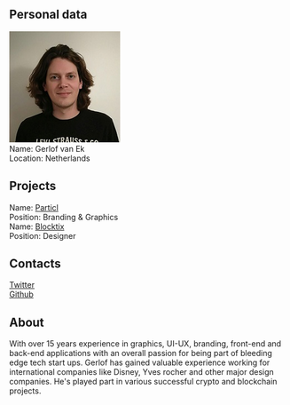 ## Personal data
![photo](photo/gerlof_ek.jpg)  
Name: Gerlof van Ek  
Location: Netherlands  
## Projects 
Name: [Particl](../projects/particl.md)  
Position: Branding & Graphics  
Name: [Blocktix](../projects/blocktix.md)  
Position: Designer     
## Contacts 
[Twitter](https://twitter.com/gerlof)   
[Github](https://github.com/gerlofvanek)  
## About
With over 15 years experience in graphics, UI-UX, branding, front-end and back-end applications with an overall passion for being part of bleeding edge tech start ups. Gerlof has gained valuable experience working for international companies like Disney, Yves rocher and other major design companies. He's played part in various successful crypto and blockchain projects.
